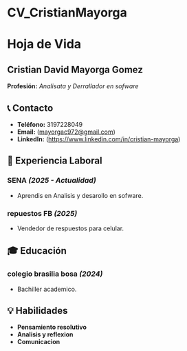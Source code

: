 # CV_CristianMayorga
# Hoja de Vida

## Cristian David Mayorga Gomez
**Profesión:** _Analisata y Derrallador en sofware_

## 📞 Contacto
- **Teléfono:** 3197228049
- **Email:** (mayorgac972@gmail.com)
- **LinkedIn:** (https://www.linkedin.com/in/cristian-mayorga)
## 🏢 Experiencia Laboral
### **SENA** _(2025 - Actualidad)_
- Aprendis en Analisis y desarollo en sofware.

### **repuestos FB** _(2025)_
- Vendedor de respuestos para celular.

## 🎓 Educación
### **colegio brasilia bosa** _(2024)_
- Bachiller academico.

## 💡 Habilidades
- **Pensamiento resolutivo**
- **Analisis y reflexion**
- **Comunicacion**
